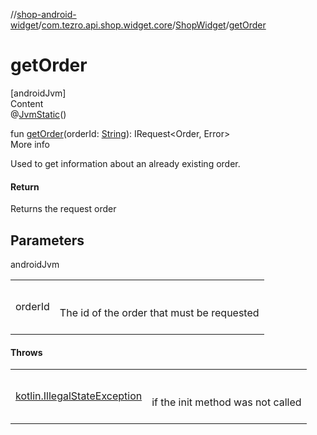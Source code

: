//[shop-android-widget](../../../index.md)/[com.tezro.api.shop.widget.core](../index.md)/[ShopWidget](index.md)/[getOrder](get-order.md)



# getOrder  
[androidJvm]  
Content  
@[JvmStatic](https://kotlinlang.org/api/latest/jvm/stdlib/kotlin.jvm/-jvm-static/index.html)()  
  
fun [getOrder](get-order.md)(orderId: [String](https://kotlinlang.org/api/latest/jvm/stdlib/kotlin/-string/index.html)): IRequest<Order, Error>  
More info  


Used to get information about an already existing order.



#### Return  


Returns the request order



## Parameters  
  
androidJvm  
  
| | |
|---|---|
| <a name="com.tezro.api.shop.widget.core/ShopWidget/getOrder/#kotlin.String/PointingToDeclaration/"></a>orderId| <a name="com.tezro.api.shop.widget.core/ShopWidget/getOrder/#kotlin.String/PointingToDeclaration/"></a><br><br>The id of the order that must be requested<br><br>|
  


#### Throws  
  
| | |
|---|---|
| <a name="com.tezro.api.shop.widget.core/ShopWidget/getOrder/#kotlin.String/PointingToDeclaration/"></a>[kotlin.IllegalStateException](https://kotlinlang.org/api/latest/jvm/stdlib/kotlin/-illegal-state-exception/index.html)| <a name="com.tezro.api.shop.widget.core/ShopWidget/getOrder/#kotlin.String/PointingToDeclaration/"></a><br><br>if the init method was not called<br><br>|
  



